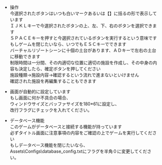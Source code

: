 - 操作  
    今選択されたボタンはいつも白いマークあるいは【】に括るの形で表示しています  
    ＩＪＫＬキーで今選択されたボタンの上、左、下、右のボタンを選択できます  
    ＳＰＡＣＥキーを押すと今選択されているボタンを実行するという意味です  
    もしゲームを閉じたいなら、いつでもＥＳＣキーでできます  
    バーチャルリゾートシーンに十個の土台があります、ＡＤキーで左右の土台に移動できます  
    制限時間は一分間、その内適切な位置に適切の施設を作成し、その中身の内容も決定したら、確定ボタンを押してください  
    施設種類->施設内容->確認するという流れで進まないといけません  
    確認された施設を再編集することもできます  
  
  
- 画面が自動的に設定しています  
    もし画面に何か不具合の場合、  
    ウィンドウサイズとバッファサイズを180*61に設定し、  
    改行フラグにチェックを入れてください。  
  
  
- データベース機能  
    このゲームがデータベースと接続する機能が持っています  
    必ずタイトル画面に注意事項の内容をご確認の上でゲームを実行してください  
    もしデータベース機能を閉じたいなら、  
    Assets\\Configs\\database_config.txtにフラグを半角０に変更してください。  